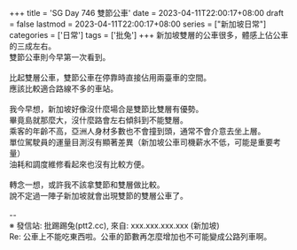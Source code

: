 +++
title = 'SG Day 746 雙節公車'
date = 2023-04-11T22:00:17+08:00
draft = false
lastmod = 2023-04-11T22:00:17+08:00
series = ["新加坡日常"]
categories = ['日常']
tags = ['批兔']
+++
新加坡雙層的公車很多，體感上佔公車的三成左右。<br>
雙節公車則今早第一次看到。<br>
<br>
比起雙層公車，雙節公車在停靠時直接佔用兩臺車的空間。<br>
應該比較適合路線不多的車站。<br>
<br>
我今早想，新加坡好像沒什麼場合是雙節比雙層有優勢。<br>
畢竟島就那麼大，沒什麼路會左右傾斜到不能雙層。<br>
乘客的年齡不高，亞洲人身材多數也不會撞到頭，通常不會介意去坐上層。<br>
單位駕駛員的運量目測沒有顯著差異（新加坡公車司機薪水不低，可能是重要考量）<br>
油耗和調度維修看起來也沒有比較方便。<br>
<br>
轉念一想，或許我不該拿雙節和雙層做比較。<br>
說不定過一陣子新加坡就會出現雙節的雙層公車了。<br>
<br>
--<br>
※ 發信站: 批踢踢兔(ptt2.cc), 來自: xxx.xxx.xxx.xxx (新加坡)<br>
Re: 公車上不能吃東西啦。公車的節數再怎麼增加也不可能變成公路列車啊。<br>
